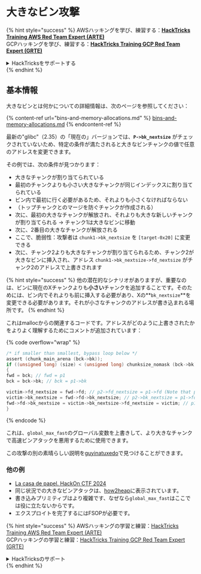 # 大きなビン攻撃

{% hint style="success" %}
AWSハッキングを学び、練習する：<img src="/.gitbook/assets/arte.png" alt="" data-size="line">[**HackTricks Training AWS Red Team Expert (ARTE)**](https://training.hacktricks.xyz/courses/arte)<img src="/.gitbook/assets/arte.png" alt="" data-size="line">\
GCPハッキングを学び、練習する：<img src="/.gitbook/assets/grte.png" alt="" data-size="line">[**HackTricks Training GCP Red Team Expert (GRTE)**<img src="/.gitbook/assets/grte.png" alt="" data-size="line">](https://training.hacktricks.xyz/courses/grte)

<details>

<summary>HackTricksをサポートする</summary>

* [**サブスクリプションプラン**](https://github.com/sponsors/carlospolop)をチェック！
* 💬 [**Discordグループ**](https://discord.gg/hRep4RUj7f)に参加するか、[**telegramグループ**](https://t.me/peass)に参加するか、**Twitter** 🐦 [**@hacktricks\_live**](https://twitter.com/hacktricks\_live)**をフォロー**してください。
* **HackTricks**と**HackTricks Cloud**のGitHubリポジトリにPRを提出して**ハッキングトリックを共有**してください。

</details>
{% endhint %}

## 基本情報

大きなビンとは何かについての詳細情報は、次のページを参照してください：

{% content-ref url="bins-and-memory-allocations.md" %}
[bins-and-memory-allocations.md](bins-and-memory-allocations.md)
{% endcontent-ref %}

最新の"glibc"（2.35）の「現在の」バージョンでは、**`P->bk_nextsize`** がチェックされていないため、特定の条件が満たされると大きなビンチャンクの値で任意のアドレスを変更できます。

その例では、次の条件が見つかります：

- 大きなチャンクが割り当てられている
- 最初のチャンクよりも小さい大きなチャンクが同じインデックスに割り当てられている
- ビン内で最初に行く必要があるため、それよりも小さくなければならない
- （トップチャンクとのマージを防ぐチャンクが作成される）
- 次に、最初の大きなチャンクが解放され、それよりも大きな新しいチャンクが割り当てられる -> チャンク1は大きなビンに移動
- 次に、2番目の大きなチャンクが解放される
- ここで、脆弱性：攻撃者は `chunk1->bk_nextsize` を `[target-0x20]` に変更できる
- 次に、チャンク2よりも大きなチャンクが割り当てられるため、チャンク2が大きなビンに挿入され、アドレス `chunk1->bk_nextsize->fd_nextsize` がチャンク2のアドレスで上書きされます

{% hint style="success" %}
他の潜在的なシナリオがありますが、重要なのは、ビンに現在のXチャンクよりも**小さい**チャンクを追加することです。そのためには、ビン内でそれよりも前に挿入する必要があり、Xの**`bk_nextsize`**を変更できる必要があります。それが小さなチャンクのアドレスが書き込まれる場所です。
{% endhint %}

これはmallocからの関連するコードです。アドレスがどのように上書きされたかをよりよく理解するためにコメントが追加されています：

{% code overflow="wrap" %}
```c
/* if smaller than smallest, bypass loop below */
assert (chunk_main_arena (bck->bk));
if ((unsigned long) (size) < (unsigned long) chunksize_nomask (bck->bk))
{
fwd = bck; // fwd = p1
bck = bck->bk; // bck = p1->bk

victim->fd_nextsize = fwd->fd; // p2->fd_nextsize = p1->fd (Note that p1->fd is p1 as it's the only chunk)
victim->bk_nextsize = fwd->fd->bk_nextsize; // p2->bk_nextsize = p1->fd->bk_nextsize
fwd->fd->bk_nextsize = victim->bk_nextsize->fd_nextsize = victim; // p1->fd->bk_nextsize->fd_nextsize = p2
}
```
{% endcode %}

これは、`global_max_fast`のグローバル変数を上書きして、より大きなチャンクで高速ビンアタックを悪用するために使用できます。

この攻撃の別の素晴らしい説明を[guyinatuxedo](https://guyinatuxedo.github.io/32-largebin_attack/largebin_explanation0/index.html)で見つけることができます。

### 他の例

* [La casa de papel. HackOn CTF 2024](https://7rocky.github.io/en/ctf/other/hackon-ctf/la-casa-de-papel/)
* 同じ状況での大きなビンアタックは、[how2heap](https://github.com/shellphish/how2heap/blob/master/glibc_2.35/large_bin_attack.c)に表示されています。
* 書き込みプリミティブはより複雑です、なぜなら`global_max_fast`はここでは役に立たないからです。
* エクスプロイトを完了するにはFSOPが必要です。

{% hint style="success" %}
AWSハッキングの学習と練習：<img src="/.gitbook/assets/arte.png" alt="" data-size="line">[HackTricks Training AWS Red Team Expert (ARTE)](https://training.hacktricks.xyz/courses/arte)<img src="/.gitbook/assets/arte.png" alt="" data-size="line">\
GCPハッキングの学習と練習：<img src="/.gitbook/assets/grte.png" alt="" data-size="line">[HackTricks Training GCP Red Team Expert (GRTE)](https://training.hacktricks.xyz/courses/grte)

<details>

<summary>HackTricksのサポート</summary>

* [寄付プラン](https://github.com/sponsors/carlospolop)をチェック！
* 💬 [Discordグループ](https://discord.gg/hRep4RUj7f)に参加するか、[telegramグループ](https://t.me/peass)に参加するか、Twitter🐦 [@hacktricks_live](https://twitter.com/hacktricks_live)をフォローしてください。
* ハッキングトリックを共有するために、[HackTricks](https://github.com/carlospolop/hacktricks)と[HackTricks Cloud](https://github.com/carlospolop/hacktricks-cloud)のGitHubリポジトリにPRを提出してください。

</details>
{% endhint %}

